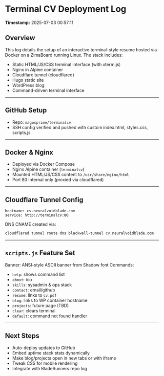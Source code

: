 # Terminal CV Deployment Log

**Timestamp:** 2025-07-03 00:57:11


## Overview

This log details the setup of an interactive terminal-style resume hosted via Docker on a ZimaBoard running Linux. The stack includes:
- Static HTML/JS/CSS terminal interface (with xterm.js)
- Nginx in Alpine container
- Cloudflare tunnel (cloudflared)
- Hugo static site
- WordPress blog
- Command-driven terminal interface

---

## GitHub Setup

- Repo: `magosprime/terminalcv`
- SSH config verified and pushed with custom index.html, styles.css, scripts.js

---

## Docker & Nginx

- Deployed via Docker Compose
- Nginx Alpine container (`terminalcv`)
- Mounted HTML/JS/CSS content to `/usr/share/nginx/html`
- Port 80 internal only (proxied via cloudflared)

---

## Cloudflare Tunnel Config

```
hostname: cv.neuralvoidblade.com
service: http://terminalcv:80
```

DNS CNAME created via:
```bash
cloudflared tunnel route dns blackwall-tunnel cv.neuralvoidblade.com
```

---

## `scripts.js` Feature Set

Banner: ANSI-style ASCII banner from Shadow font
Commands:
- `help`: shows command list
- `about`: bio
- `skills`: sysadmin & ops stack
- `contact`: email/github
- `resume`: links to `cv.pdf`
- `blog`: links to WP container hostname
- `projects`: future page (TBD)
- `clear`: clears terminal
- `default`: command not found handler

---

## Next Steps

- Auto-deploy updates to GitHub
- Embed uptime stack stats dynamically
- Make blog/projects open in new tabs or with iframe
- Tweak CSS for mobile rendering
- Integrate with BladeRunners repo log

